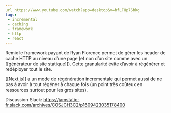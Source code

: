 ```yaml
---
url https://www.youtube.com/watch?app=desktop&v=bfLFHp7Sbkg
tags: 
 - incremental
 - caching
 - framework
 - http
 - react
---
```


Remix le framework payant de Ryan Florence permet de gérer les header de cache HTTP au niveau d’une page (et non d’un site comme avec un [[générateur de site statique]]). Cette granularité évite d’avoir à régénérer et redéployer tout le site. 

[[Next.js]] a un mode de régénération incrementale qui permet aussi de ne pas à avoir à tout régéner à chaque fois (un point très coûteux en ressources surtout pour les gros sites).

Discussion Slack: https://jamstatic-fr.slack.com/archives/C0SJCH3C2/p1609423035178400